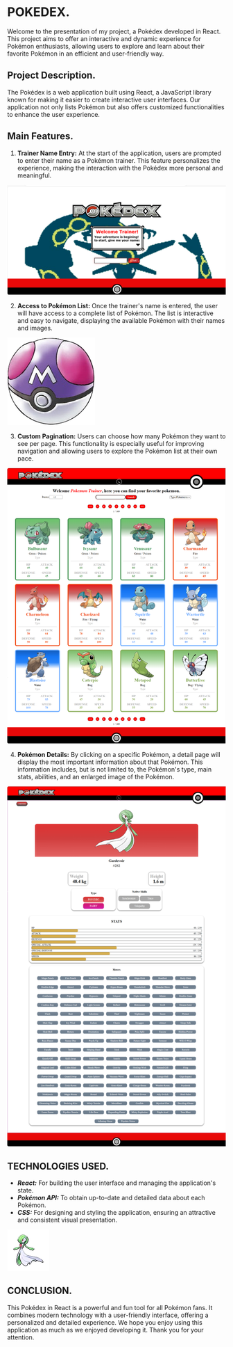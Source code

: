 # POKEDEX.
Welcome to the presentation of my project, a Pokédex developed in React. This project aims to offer an interactive and dynamic experience for Pokémon enthusiasts, allowing users to explore and learn about their favorite Pokémon in an efficient and user-friendly way.


## Project Description.
The Pokédex is a web application built using React, a JavaScript library known for making it easier to create interactive user interfaces. Our application not only lists Pokémon but also offers customized functionalities to enhance the user experience.

## Main Features.
1. **Trainer Name Entry:** At the start of the application, users are prompted to enter their name as a Pokémon trainer. This feature personalizes the experience, making the interaction with the Pokédex more personal and meaningful.

![HomePageView](/public/assets/homepage.png)

2. **Access to Pokémon List:** Once the trainer's name is entered, the user will have access to a complete list of Pokémon. The list is interactive and easy to navigate, displaying the available Pokémon with their names and images.

![Masterball](/public/assets/Master_Ball.png)

3. **Custom Pagination:** Users can choose how many Pokémon they want to see per page. This functionality is especially useful for improving navigation and allowing users to explore the Pokémon list at their own pace.

![PokedexPage](/public/assets/pokedex.png)

4. **Pokémon Details:** By clicking on a specific Pokémon, a detail page will display the most important information about that Pokémon. This information includes, but is not limited to, the Pokémon's type, main stats, abilities, and an enlarged image of the Pokémon.

![PokemonInformation](/public/assets/pokeinfo.png)

## TECHNOLOGIES USED.
* ***React:*** For building the user interface and managing the application's state.
* ***Pokémon API:*** To obtain up-to-date and detailed data about each Pokémon.
* ***CSS:*** For designing and styling the application, ensuring an attractive and consistent visual presentation.

![Gardevoir](/public/assets/gardevoir96x96.png)

## CONCLUSION.
This Pokédex in React is a powerful and fun tool for all Pokémon fans. It combines modern technology with a user-friendly interface, offering a personalized and detailed experience. We hope you enjoy using this application as much as we enjoyed developing it. Thank you for your attention.
